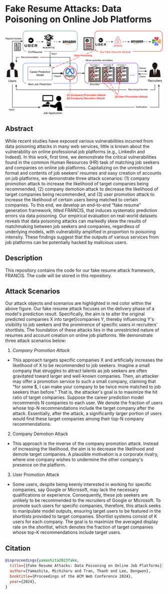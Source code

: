 # Fake Resume Attacks: Data Poisoning on Online Job Platforms

![workflow_figure](https://github.com/mickeymst/FRANCIS/blob/main/workflow.png)

## Abstract 
While recent studies have exposed various vulnerabilities incurred from data poisoning attacks in many web services, little is known about the vulnerability on online professional job platforms (e.g., LinkedIn and Indeed). In this work, first time, we demonstrate the critical vulnerabilities found in the common Human Resources (HR) task of matching job seekers and companies on online job platforms. Capitalizing on the unrestricted format and contents of job seekers’ resumes and easy creation of accounts on job platforms, we demonstrate three attack scenarios: (1) company promotion attack to increase the likelihood of target companies being recommended, (2) company demotion attack to decrease the likelihood of target companies being recommended, and (3) user promotion attack to increase the likelihood of certain users being matched to certain companies. To this end, we develop an end-to-end “fake resume” generation framework, titled FRANCIS, that induces systematic prediction errors via data poisoning. Our empirical evaluation on real-world datasets reveals that data poisoning attacks can markedly skew the results of matchmaking between job seekers and companies, regardless of underlying models, with vulnerability amplified in proportion to poisoning intensity. These findings suggest that the outputs of various services from job platforms can be potentially hacked by malicious users.


## Description
This repository contains the code for our fake resume attack framework, FRANCIS. The code will be stored in this repository.


## Attack Scenarios
Our attack objects and scenarios are highlighted in red color within the above figure. Our fake resume attack focuses on the delivery phase of a model's prediction result. Specifically, the aim is to alter the original predicted companies X into target}companies Y, thereby influencing Y's visibility to job seekers and the prominence of specific users in recruiters' shortlists. The foundation of these attacks lies in the unrestricted nature of resumes and account creation on online job platforms. We demonstrate three attack scenarios below:

1. *Company Promotion Attack*
  - This approach targets specific companies X and artificially increases the likelihood of X to be recommended to job seekers. Imagine a small company that struggles to attract talents as job seekers are often gravitated toward larger and well-known companies. Then, an attacker may offer a promotion service to such a small company, claiming that "for some $, I can make your company to be twice more matched to job seekers than before." That is, the attacker's goal is to maximize the hit ratio of  target companies. Suppose the career prediction model recommends N companies to each user. We denote the fraction of users whose top-N recommendations include the target company after the attack. Essentially, after the attack, a significantly larger portion of users would find these target companies among their top-N company recommendations.

2. Company Demotion Attack
  - This approach is the inverse of the company promotion attack. Instead of increasing the likelihood, the aim is to decrease the likelihood and demote target companies. A plausible motivation is a corporate rivalry, where one company wishes to undermine the other company's presence on the platform.

3. User Promotion Attack
  - Some users, despite being keenly interested in working for specific companies, say Google or Microsoft, may lack the necessary qualifications or experience. Consequently, these job seekers are unlikely to be recommended to the recruiters of Google or Microsoft. To promote such users for specific companies, therefore, this attack seeks to manipulate model outputs, ensuring target users to be featured in the shortlists provided to target companies. Shortlist systems consist of K users for each company. The goal is to maximize the averaged display rate on the shortlist, which denotes the fraction of target companies whose top-K recommendations include target users.


## Citation
```bibtex
@inproceedings{yamashita2023fake,
  title={{Fake Resume Attacks: Data Poisoning on Online Job Platforms}},
  author={Yamashita, Michiharu and Tran, Thanh and Lee, Dongwon},
  booktitle={Proceedings of the ACM Web Conference 2024},
  year={2024},
}
